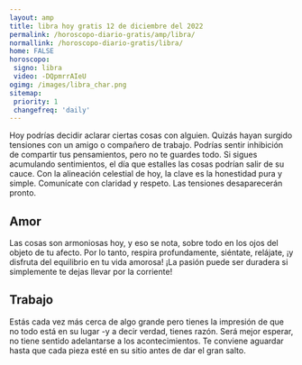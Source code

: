 ```yaml
---
layout: amp
title: libra hoy gratis 12 de diciembre del 2022 
permalink: /horoscopo-diario-gratis/amp/libra/
normallink: /horoscopo-diario-gratis/libra/
home: FALSE
horoscopo:
 signo: libra
 video: -DQpmrrAIeU
ogimg: /images/libra_char.png
sitemap:
 priority: 1
 changefreq: 'daily'
---
```



Hoy podrías decidir aclarar ciertas cosas con alguien. Quizás hayan surgido tensiones con un amigo o compañero de trabajo. Podrías sentir inhibición de compartir tus pensamientos, pero no te guardes todo. Si sigues acumulando sentimientos, el día que estalles las cosas podrían salir de su cauce. Con la alineación celestial de hoy, la clave es la honestidad pura y simple. Comunícate con claridad y respeto. Las tensiones desaparecerán pronto.

## Amor

Las cosas son armoniosas hoy, y eso se nota, sobre todo en los ojos del objeto de tu afecto. Por lo tanto, respira profundamente, siéntate, relájate, ¡y disfruta del equilibrio en tu vida amorosa! ¡La pasión puede ser duradera si simplemente te dejas llevar por la corriente!

## Trabajo

Estás cada vez más cerca de algo grande pero tienes la impresión de que no todo está en su lugar -y a decir verdad, tienes razón. Será mejor esperar, no tiene sentido adelantarse a los acontecimientos. Te conviene aguardar hasta que cada pieza esté en su sitio antes de dar el gran salto.